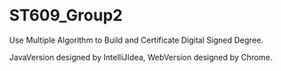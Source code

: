 # ST609_Group2
Use Multiple Algorithm to Build and Certificate Digital Signed Degree. 

JavaVersion designed by IntelliJIdea, WebVersion designed by Chrome.
